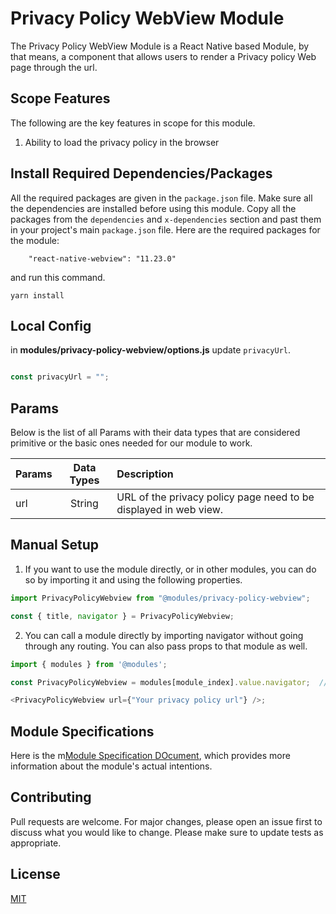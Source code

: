 # Privacy Policy WebView Module
The Privacy Policy WebView Module is a React Native based Module, by that means, a component that allows users to render a Privacy policy Web page through the url.

## Scope Features
The following are the key features in scope for this module. 

1. Ability to load the privacy policy in the browser

## Install Required Dependencies/Packages
All the required packages are given in the `package.json` file. Make sure all the dependencies are installed before using this module. Copy all the packages from the `dependencies` and `x-dependencies` section and past them in your project's main `package.json` file.
Here are the required packages for the module:
```
    "react-native-webview": "11.23.0"
```
and run this command.
  ```
  yarn install
  ```

## Local Config
in **modules/privacy-policy-webview/options.js** update `privacyUrl`.

```javascript

const privacyUrl = "";

```

## Params

Below is the list of all Params with their data types that are considered primitive or the basic ones needed for our module to work.

| Params      | Data Types         | Description                                                       |
| ------------|:------------------:|:---------------------------------------------------------------|
| url         | String             | URL of the privacy policy page need to be displayed in web view.  |



## Manual Setup

1. If you want to use the module directly, or in other modules, you can do so by importing it and using the following properties.

```javascript
import PrivacyPolicyWebview from "@modules/privacy-policy-webview";

const { title, navigator } = PrivacyPolicyWebview;

```

2. You can call a module directly by importing navigator without going through any routing. You can also pass props to that module as well.

```javascript
import { modules } from '@modules';

const PrivacyPolicyWebview = modules[module_index].value.navigator;  //module_index : position of the module in modules folder

<PrivacyPolicyWebview url={"Your privacy policy url"} />;

```
## Module Specifications
Here is the m[Module Specification DOcument](https://docs.google.com/document/d/1ECLhat_r09oNcjTXdu2h0_Qc_iOr9gNKSm4n_83MNOA/edit?usp=sharing), which provides more information about the module's actual intentions.

## Contributing

Pull requests are welcome. For major changes, please open an issue first to discuss what you would like to change.
Please make sure to update tests as appropriate.

## License

[MIT](https://choosealicense.com/licenses/mit/)
